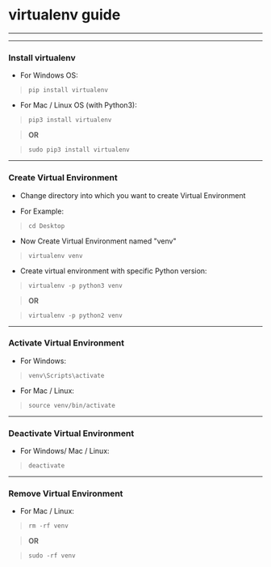 # virtualenv guide

---
---

### Install virtualenv
* For Windows OS:
>`pip install virtualenv`

* For Mac / Linux OS (with Python3):
>`pip3 install virtualenv`

>**OR**

>`sudo pip3 install virtualenv`

---

### Create Virtual Environment
* Change directory into which you want to create Virtual Environment

* For Example:

>`cd Desktop`

* Now Create Virtual Environment named "venv"

>`virtualenv venv`

* Create virtual environment with specific Python version:

>`virtualenv -p python3 venv`

>**OR**

>`virtualenv -p python2 venv`

---

### Activate Virtual Environment
* For Windows:

>`venv\Scripts\activate`

* For Mac / Linux:

>`source venv/bin/activate`

---

### Deactivate Virtual Environment
* For Windows/ Mac / Linux:

>`deactivate`

---

### Remove Virtual Environment
* For Mac / Linux:

>`rm -rf venv`

>**OR**

>`sudo -rf venv`